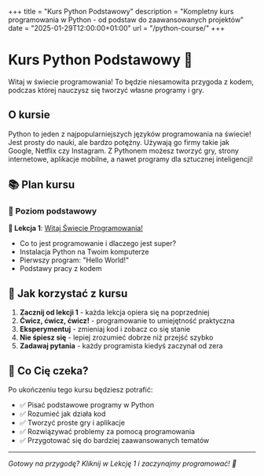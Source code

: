 +++
title = "Kurs Python Podstawowy"
description = "Kompletny kurs programowania w Python - od podstaw do zaawansowanych projektów"
date = "2025-01-29T12:00:00+01:00"
url = "/python-course/"
+++

# Kurs Python Podstawowy 🐍

Witaj w świecie programowania! To będzie niesamowita przygoda z kodem, podczas której nauczysz się tworzyć własne programy i gry.

## O kursie

Python to jeden z najpopularniejszych języków programowania na świecie! Jest prosty do nauki, ale bardzo potężny. Używają go firmy takie jak Google, Netflix czy Instagram. Z Pythonem możesz tworzyć gry, strony internetowe, aplikacje mobilne, a nawet programy dla sztucznej inteligencji!

## 📚 Plan kursu

### 🌟 Poziom podstawowy

**🚀 Lekcja 1**: [Witaj Świecie Programowania!](/code-addict/python-course/lekcja-1/)
- Co to jest programowanie i dlaczego jest super?
- Instalacja Python na Twoim komputerze
- Pierwszy program: "Hello World!"
- Podstawy pracy z kodem

<!-- **⏳ Wkrótce dostępne:**

**🎮 Lekcja 2**: Zmienne i ich magiczna moc
- Jak przechowywać informacje w programie
- Różne typy danych (tekst, liczby, prawda/fałsz)
- Nazywanie zmiennych jak prawdziwy programista

**🧮 Lekcja 3**: Matematyka z Pythonem
- Podstawowe operacje matematyczne
- Tworzenie prostego kalkulatora
- Zabawy z liczbami

**💬 Lekcja 4**: Komunikacja z użytkownikiem
- Jak program może zadawać pytania
- Otrzymywanie odpowiedzi od użytkownika
- Tworzenie interaktywnych programów

**🔀 Lekcja 5**: Podejmowanie decyzji (if/else)
- Jak program może myśleć i wybierać
- Instrukcje warunkowe
- Pierwszy inteligentny program -->

## 🎯 Jak korzystać z kursu

1. **Zacznij od lekcji 1** - każda lekcja opiera się na poprzedniej
2. **Ćwicz, ćwicz, ćwicz!** - programowanie to umiejętność praktyczna
3. **Eksperymentuj** - zmieniaj kod i zobacz co się stanie
4. **Nie śpiesz się** - lepiej zrozumieć dobrze niż przejść szybko
5. **Zadawaj pytania** - każdy programista kiedyś zaczynał od zera

## 🌟 Co Cię czeka?

Po ukończeniu tego kursu będziesz potrafić:
- ✅ Pisać podstawowe programy w Python
- ✅ Rozumieć jak działa kod
- ✅ Tworzyć proste gry i aplikacje
- ✅ Rozwiązywać problemy za pomocą programowania
- ✅ Przygotować się do bardziej zaawansowanych tematów

---

*Gotowy na przygodę? Kliknij w Lekcję 1 i zaczynajmy programować! 🚀*
